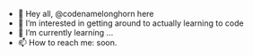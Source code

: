 - 👋 Hey all, @codenamelonghorn here
- 👀 I’m interested in getting around to actually learning to code
- 🌱 I’m currently learning ...
- 📫 How to reach me: soon.

<!---
soniccrackers/soniccrackers is a ✨ special ✨ repository because its `README.md` (this file) appears on your GitHub profile.
You can click the Preview link to take a look at your changes.
--->
